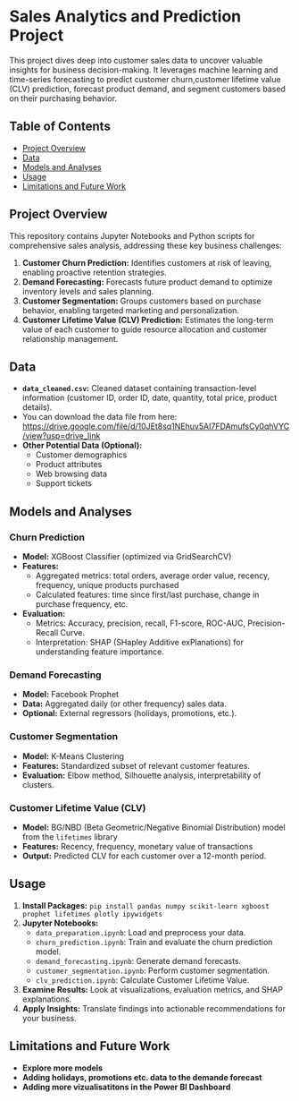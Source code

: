 # Sales Analytics and Prediction Project

This project dives deep into customer sales data to uncover valuable insights for business decision-making. It leverages machine learning and time-series forecasting to predict customer churn,customer lifetime value (CLV) prediction, forecast product demand, and segment customers based on their purchasing behavior.

## Table of Contents

- [Project Overview](#project-overview)
- [Data](#data)
- [Models and Analyses](#models-and-analyses)
- [Usage](#usage)
- [Limitations and Future Work](#limitations-and-future-work)

## Project Overview

This repository contains Jupyter Notebooks and Python scripts for comprehensive sales analysis, addressing these key business challenges:

1. **Customer Churn Prediction:**  Identifies customers at risk of leaving, enabling proactive retention strategies.
2. **Demand Forecasting:**  Forecasts future product demand to optimize inventory levels and sales planning.
3. **Customer Segmentation:** Groups customers based on purchase behavior, enabling targeted marketing and personalization.
4. **Customer Lifetime Value (CLV) Prediction:**  Estimates the long-term value of each customer to guide resource allocation and customer relationship management.

## Data

* **`data_cleaned.csv`:**  Cleaned dataset containing transaction-level information (customer ID, order ID, date, quantity, total price, product details).
* You can download the data file from here: https://drive.google.com/file/d/10JEt8sq1NEhuv5AI7FDAmufsCy0qhVYC/view?usp=drive_link 
* **Other Potential Data (Optional):**
    * Customer demographics
    * Product attributes 
    * Web browsing data
    * Support tickets

## Models and Analyses

### Churn Prediction

* **Model:** XGBoost Classifier (optimized via GridSearchCV)
* **Features:** 
    * Aggregated metrics: total orders, average order value, recency, frequency, unique products purchased
    * Calculated features: time since first/last purchase, change in purchase frequency, etc.
* **Evaluation:**
    * Metrics: Accuracy, precision, recall, F1-score, ROC-AUC, Precision-Recall Curve.
    * Interpretation: SHAP (SHapley Additive exPlanations) for understanding feature importance.

### Demand Forecasting

* **Model:** Facebook Prophet
* **Data:** Aggregated daily (or other frequency) sales data.
* **Optional:** External regressors (holidays, promotions, etc.).

### Customer Segmentation

* **Model:** K-Means Clustering
* **Features:** Standardized subset of relevant customer features.
* **Evaluation:** Elbow method, Silhouette analysis, interpretability of clusters.

### Customer Lifetime Value (CLV)

* **Model:** BG/NBD (Beta Geometric/Negative Binomial Distribution) model from the `lifetimes` library
* **Features:** Recency, frequency, monetary value of transactions
* **Output:** Predicted CLV for each customer over a 12-month period.

## Usage

1. **Install Packages:**  `pip install pandas numpy scikit-learn xgboost prophet lifetimes plotly ipywidgets`
2. **Jupyter Notebooks:**
   * `data_preparation.ipynb`: Load and preprocess your data.
   * `churn_prediction.ipynb`: Train and evaluate the churn prediction model. 
   * `demand_forecasting.ipynb`:  Generate demand forecasts.
   * `customer_segmentation.ipynb`: Perform customer segmentation.
   * `clv_prediction.ipynb`: Calculate Customer Lifetime Value.
3. **Examine Results:** Look at visualizations, evaluation metrics, and SHAP explanations.
4. **Apply Insights:** Translate findings into actionable recommendations for your business.

## Limitations and Future Work
* **Explore more models**
* **Adding holidays, promotions etc. data to the demande forecast**
* **Adding more vizualisatitons in the Power BI Dashboard**
